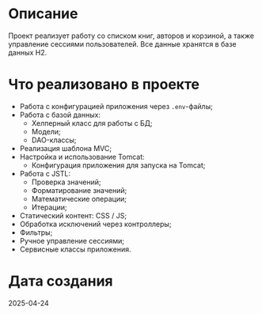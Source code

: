 # Описание

Проект реализует работу со списком книг, авторов и корзиной, а также управление сессиями пользователей. Все данные хранятся в базе данных H2.

# Что реализовано в проекте

- Работа с конфигурацией приложения через `.env`-файлы;
- Работа с базой данных:
  - Хелперный класс для работы с БД;
  - Модели;
  - DAO-классы;
- Реализация шаблона MVC;
- Настройка и использование Tomcat:
  - Конфигурация приложения для запуска на Tomcat;
- Работа с JSTL:
  - Проверка значений;
  - Форматирование значений;
  - Математические операции;
  - Итерации;
- Статический контент: CSS / JS;
- Обработка исключений через контроллеры;
- Фильтры;
- Ручное управление сессиями;
- Сервисные классы приложения.

# Дата создания

2025-04-24
